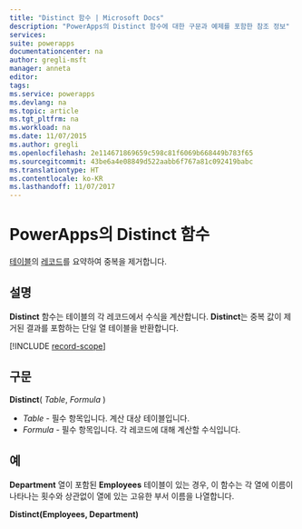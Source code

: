 ```yaml
---
title: "Distinct 함수 | Microsoft Docs"
description: "PowerApps의 Distinct 함수에 대한 구문과 예제를 포함한 참조 정보"
services: 
suite: powerapps
documentationcenter: na
author: gregli-msft
manager: anneta
editor: 
tags: 
ms.service: powerapps
ms.devlang: na
ms.topic: article
ms.tgt_pltfrm: na
ms.workload: na
ms.date: 11/07/2015
ms.author: gregli
ms.openlocfilehash: 2e114671869659c598c81f6069b668449b783f65
ms.sourcegitcommit: 43be6a4e08849d522aabb6f767a81c092419babc
ms.translationtype: HT
ms.contentlocale: ko-KR
ms.lasthandoff: 11/07/2017
---
```

# <a name="distinct-function-in-powerapps"></a>PowerApps의 Distinct 함수
[테이블](../working-with-tables.md)의 [레코드](../working-with-tables.md#records)를 요약하여 중복을 제거합니다.

## <a name="description"></a>설명
**Distinct** 함수는 테이블의 각 레코드에서 수식을 계산합니다. **Distinct**는 중복 값이 제거된 결과를 포함하는 단일 열 테이블을 반환합니다.  

[!INCLUDE [record-scope](../../includes/record-scope.md)]

## <a name="syntax"></a>구문
**Distinct**( *Table*, *Formula* )

* *Table* - 필수 항목입니다.  계산 대상 테이블입니다.
* *Formula* - 필수 항목입니다.  각 레코드에 대해 계산할 수식입니다.

## <a name="example"></a>예
**Department** 열이 포함된 **Employees** 테이블이 있는 경우, 이 함수는 각 열에 이름이 나타나는 횟수와 상관없이 열에 있는 고유한 부서 이름을 나열합니다.

**Distinct(Employees, Department)**

